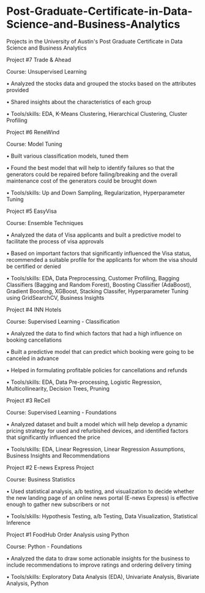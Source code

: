 # Post-Graduate-Certificate-in-Data-Science-and-Business-Analytics
Projects in the University of Austin's Post Graduate Certificate in Data Science and Business Analytics


Project #7 Trade & Ahead

Course: Unsupervised Learning

•	Analyzed the stocks data and grouped the stocks based on the attributes provided

•	Shared insights about the characteristics of each group

•	Tools/skills: EDA, K-Means Clustering, Hierarchical Clustering, Cluster Profiling 


Project #6  ReneWind

Course: Model Tuning

•	Built various classification models, tuned them

•	Found the best model that will help to identify failures so that the generators could be repaired before failing/breaking and the overall maintenance cost of the generators could be brought down

•	Tools/skills: Up and Down Sampling, Regularization, Hyperparameter Tuning


Project #5 EasyVisa

Course: Ensemble Techniques

•	Analyzed the data of Visa applicants and built a predictive model to facilitate the process of visa approvals

•	Based on important factors that significantly influenced the Visa status, recommended a suitable profile for the applicants for whom the visa should be certified or denied

•	Tools/skills: EDA, Data Preprocessing, Customer Profiling, Bagging Classifiers (Bagging and Random Forest), Boosting Classifier (AdaBoost), Gradient Boosting, XGBoost, Stacking Classifer, Hyperparameter Tuning using GridSearchCV, Business Insights 


Project #4 INN Hotels 

Course: Supervised Learning - Classification

•	Analyzed the data to find which factors that had a high influence on booking cancellations

•	Built a predictive model that can predict which booking were going to be canceled in advance

•	Helped in formulating profitable policies for cancellations and refunds 

•	Tools/skills: EDA, Data Pre-processing, Logistic Regression, Multicollinearity, Decision Trees, Pruning


Project #3 ReCell  

Course: Supervised Learning - Foundations

•	Analyzed dataset and built a model which will help develop a dynamic pricing strategy for used and refurbished devices, and identified factors that significantly influenced the price 

•	Tools/skills: EDA, Linear Regression, Linear Regression Assumptions, Business Insights and Recommendations 


Project #2 E-news Express Project

Course: Business Statistics

•	Used statistical analysis, a/b testing, and visualization to decide whether the new landing page of an online news portal (E-news Express) is effective enough to gather new subscribers or not

•	Tools/skills: Hypothesis Testing, a/b Testing, Data Visualization, Statistical Inference 


Project #1 FoodHub Order Analysis using Python

Course: Python - Foundations

•	Analyzed the data to draw some actionable insights for the business to include recommendations to improve ratings and ordering delivery timing

•	Tools/skills: Exploratory Data Analysis (EDA), Univariate Analysis, Bivariate Analysis, Python 

